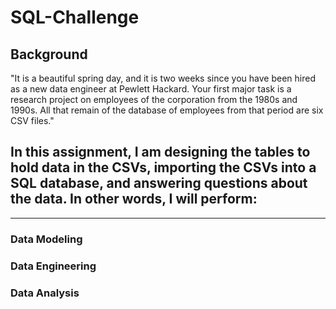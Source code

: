 # SQL-Challenge
## Background

"It is a beautiful spring day, and it is two weeks since you have been hired as a new data engineer at Pewlett Hackard. Your first major task is a research project on employees of the corporation from the 1980s and 1990s. All that remain of the database of employees from that period are six CSV files."

## In this assignment, I am designing the tables to hold data in the CSVs, importing the CSVs into a SQL database, and answering questions about the data. In other words, I will perform:

---

### Data Modeling


### Data Engineering


### Data Analysis
